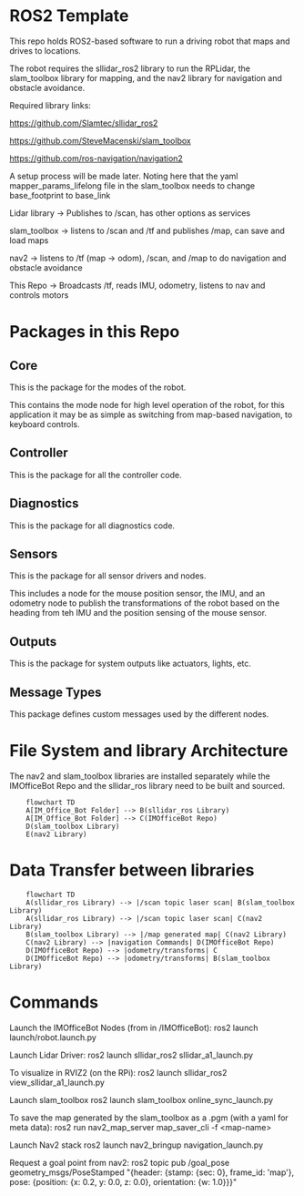 # ROS2 Template
This repo holds ROS2-based software to run a driving robot that maps and drives to locations.

The robot requires the sllidar_ros2 library to run the RPLidar, the slam_toolbox library for
mapping, and the nav2 library for navigation and obstacle avoidance.

Required library links:

https://github.com/Slamtec/sllidar_ros2

https://github.com/SteveMacenski/slam_toolbox

https://github.com/ros-navigation/navigation2

A setup process will be made later. Noting here that the yaml mapper_params_lifelong file in the slam_toolbox needs to change base_footprint to base_link

Lidar library -> Publishes to /scan, has other options as services

slam_toolbox -> listens to /scan and /tf and publishes /map, can save and load maps

nav2 -> listens to /tf (map -> odom), /scan, and /map to do navigation and obstacle avoidance

This Repo -> Broadcasts /tf, reads IMU, odometry, listens to nav and controls motors

# Packages in this Repo
## Core
This is the package for the modes of the robot.

This contains the mode node for high level operation of the robot, for this application it may be as simple as switching from map-based navigation, to keyboard controls.
## Controller
This is the package for all the controller code.
## Diagnostics
This is the package for all diagnostics code.
## Sensors
This is the package for all sensor drivers and nodes.

This includes a node for the mouse position sensor, the IMU, and an odometry node to publish the transformations of the robot based on the heading from teh IMU and the position sensing of the mouse sensor.
## Outputs
This is the package for system outputs like actuators, lights, etc.
## Message Types
This package defines custom messages used by the different nodes.

# File System and library Architecture
The nav2 and slam_toolbox libraries are installed separately while the IMOfficeBot Repo and the sllidar_ros library need to be built and sourced.
```mermaid
    flowchart TD
    A[IM_Office_Bot Folder] --> B(sllidar_ros Library)
    A[IM_Office_Bot Folder] --> C(IMOfficeBot Repo)
    D(slam_toolbox Library)
    E(nav2 Library)
```
# Data Transfer between libraries
```mermaid
    flowchart TD
    A(sllidar_ros Library) --> |/scan topic laser scan| B(slam_toolbox Library)
    A(sllidar_ros Library) --> |/scan topic laser scan| C(nav2 Library)
    B(slam_toolbox Library) --> |/map generated map| C(nav2 Library)
    C(nav2 Library) --> |navigation Commands| D(IMOfficeBot Repo)
    D(IMOfficeBot Repo) --> |odometry/transforms| C
    D(IMOfficeBot Repo) --> |odometry/transforms| B(slam_toolbox Library)
```

# Commands
Launch the IMOfficeBot Nodes (from in /IMOfficeBot):
ros2 launch launch/robot.launch.py

Launch Lidar Driver:
ros2 launch sllidar_ros2 sllidar_a1_launch.py

To visualize in RVIZ2 (on the RPi): ros2 launch sllidar_ros2 view_sllidar_a1_launch.py

Launch slam_toolbox
ros2 launch slam_toolbox online_sync_launch.py

To save the map generated by the slam_toolbox as a .pgm (with a yaml for meta data):
ros2 run nav2_map_server map_saver_cli -f \<map-name\>

Launch Nav2 stack
ros2 launch nav2_bringup navigation_launch.py

Request a goal point from nav2: 
ros2 topic pub /goal_pose geometry_msgs/PoseStamped "{header: {stamp: {sec: 0}, frame_id: 'map'}, pose: {position: {x: 0.2, y: 0.0, z: 0.0}, orientation: {w: 1.0}}}"